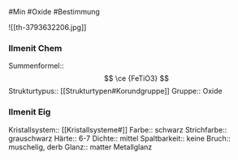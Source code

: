 #Min #Oxide #Bestimmung 

![[th-3793632206.jpg]]

### Ilmenit Chem

Summenformel:: $$ \ce {FeTiO3} $$
Strukturtypus:: [[Strukturtypen#Korundgruppe]]
Gruppe:: Oxide
<!--ID: 1705934303546-->


### Ilmenit Eig

Kristallsystem:: [[Kristallsysteme#]]
Farbe:: schwarz
Strichfarbe:: grauschwarz
Härte:: 6-7
Dichte:: mittel
Spaltbarkeit:: keine
Bruch:: muschelig, derb
Glanz:: matter Metallglanz
<!--ID: 1705934303551-->




